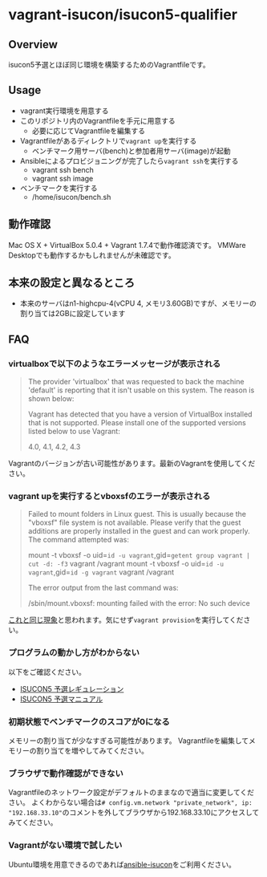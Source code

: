 # vagrant-isucon/isucon5-qualifier

## Overview

isucon5予選とほぼ同じ環境を構築するためのVagrantfileです。

## Usage

- vagrant実行環境を用意する
- このリポジトリ内のVagrantfileを手元に用意する
  - 必要に応じてVagrantfileを編集する
- Vagrantfileがあるディレクトリで`vagrant up`を実行する
  - ベンチマーク用サーバ(bench)と参加者用サーバ(image)が起動
- Ansibleによるプロビジョニングが完了したら`vagrant ssh`を実行する
  - vagrant ssh bench
  - vagrant ssh image
- ベンチマークを実行する
  - /home/isucon/bench.sh

## 動作確認

Mac OS X + VirtualBox 5.0.4 + Vagrant 1.7.4で動作確認済です。
VMWare Desktopでも動作するかもしれませんが未確認です。

## 本来の設定と異なるところ

- 本来のサーバはn1-highcpu-4(vCPU 4, メモリ3.60GB)ですが、メモリーの割り当ては2GBに設定しています

## FAQ

### virtualboxで以下のようなエラーメッセージが表示される

> The provider 'virtualbox' that was requested to back the machine
> 'default' is reporting that it isn't usable on this system. The
> reason is shown below:
> 
> Vagrant has detected that you have a version of VirtualBox installed
> that is not supported. Please install one of the supported versions
> listed below to use Vagrant:
> 
> 4.0, 4.1, 4.2, 4.3

Vagrantのバージョンが古い可能性があります。最新のVagrantを使用してください。

### vagrant upを実行するとvboxsfのエラーが表示される

> Failed to mount folders in Linux guest. This is usually because
> the "vboxsf" file system is not available. Please verify that
> the guest additions are properly installed in the guest and
> can work properly. The command attempted was:
> 
> mount -t vboxsf -o uid=`id -u vagrant`,gid=`getent group vagrant | cut -d: -f3` vagrant /vagrant
> mount -t vboxsf -o uid=`id -u vagrant`,gid=`id -g vagrant` vagrant /vagrant
> 
> The error output from the last command was:
> 
> /sbin/mount.vboxsf: mounting failed with the error: No such device

[これと同じ現象](http://qiita.com/hapicky/items/a7f9d56588f96d005fad)と思われます。気にせず`vagrant provision`を実行してください。

### プログラムの動かし方がわからない

以下をご確認ください。

- [ISUCON5 予選レギュレーション](http://isucon.net/archives/45347574.html)
- [ISUCON5 予選マニュアル](https://gist.github.com/tagomoris/1a2df5ab0999f5e64cff)

### 初期状態でベンチマークのスコアが0になる

メモリーの割り当てが少なすぎる可能性があります。
Vagrantfileを編集してメモリーの割り当てを増やしてみてください。

### ブラウザで動作確認ができない

Vagrantfileのネットワーク設定がデフォルトのままなので適当に変更してください。
よくわからない場合は`# config.vm.network "private_network", ip: "192.168.33.10"`のコメントを外してブラウザから192.168.33.10にアクセスしてみてください。

### Vagrantがない環境で試したい

Ubuntu環境を用意できるのであれば[ansible-isucon](https://github.com/matsuu/ansible-isucon)をご利用ください。
